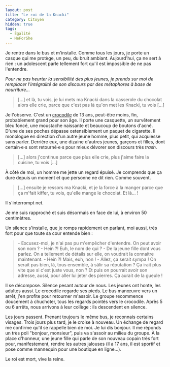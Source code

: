 ```yaml
---
layout: post
title: "Le roi de la Knacki"
category: Citoyen
hidden: true
tags:
  - Égalité
  - HeForShe
---
```


Je rentre dans le bus et m'installe. Comme tous les jours, je porte un casque qui me protège, un peu, du bruit ambiant. Aujourd'hui, ça ne sert à rien : un adolescent parle tellement fort qu'il est impossible de ne pas l'entendre.

_Pour ne pas heurter la sensibilité des plus jeunes, je prends sur moi de remplacer l'intégralité de son discours par des métaphores à base de nourriture…_

<!-- more -->

> […] et là, tu vois, je lui mets ma Knacki dans la casserole du chocolat alors elle crie, parce que c'est pas là qu'on met les Knacki, tu vois […]

Je l'observe. C'est un [crocodile](http://projetcrocodiles.tumblr.com) de 13 ans, peut-être moins, fin, probablement grand pour son âge. Il porte une casquette, un survêtement bleu foncé, une moustache naissante et beaucoup de boutons d'acné. D'une de ses poches dépasse ostensiblement un paquet de cigarette. Il monologue en direction d'un autre jeune homme, plus petit, qui acquiesse sans parler. Derrière eux, une dizaine d'autres jeunes, garçons et filles, dont certain‧e‧s sont retourné‧e‧s pour mieux dévorer son discours très <i lang="en">trash</i>.

> […] alors j'continue parce que plus elle crie, plus j'aime faire la cuisine, tu vois […]

À côté de moi, un homme me jette un regard épuisé. Je comprends que ça dure depuis un moment et que personne ne dit rien. Comme souvent.

> […] ensuite je ressors ma Knacki, et je la force à la manger parce que ça m'fait kiffer, tu vois, qu'elle mange le chocolat. Et là… !

Il s'interrompt net.

Je me suis rapproché et suis désormais en face de lui, à environ 50 centimètres.

Un silence s'installe, que je romps rapidement en parlant, moi aussi, très fort pour que toute sa cour entende bien :

> \- Excusez-moi, je n'ai pas pu m'empêcher d'entendre. On peut avoir son nom ?
> \- Hein ?! Euh, le nom de qui ?
> \- De la jeune fille dont vous parlez. On a tellement de détails sur elle, on voudrait la connaitre maintenant.
> \- Hein ?! Mais, euh, non !
> \- Allez, ça serait sympa ! On serait pas bien, là, tous ensemble, à sâlir sa réputation ? Ça irait plus vite que si c'est juste vous, non ? Et puis on pourrait avoir son adresse, aussi, pour aller lui jeter des pierres. Ça aurait de la gueule !

Il se décompose. Silence pesant autour de nous. Les jeunes ont honte, les adultes aussi. Le crocodile regarde ses pieds. Le bus manœuvre vers un arrêt, j'en profite pour retourner m'assoir. Le groupe recommence doucement à chuchoter, tous les regards pointés vers le crocodile. Après 5 ou 6 arrêts, nous arrivons à leur collège : ils descendent en silence.

Les jours passent. Prenant toujours le même bus, je reconnais certains visages. Trois jours plus tard, je le croise à nouveau. Un échange de regard me confirme qu'il se rappelle bien de moi. Je lui dis bonjour. Il me réponds un très poli "bonjour, monsieur", puis va s'assoir au milieu du groupe. À la place d'honneur, une jeune fille qui parle de son nouveau copain très fort pour, manifestement, rendre les autres jalouses (il a 17 ans, il est sportif et pose comme mannequin pour une boutique en ligne…).

Le roi est mort, vive la reine.
